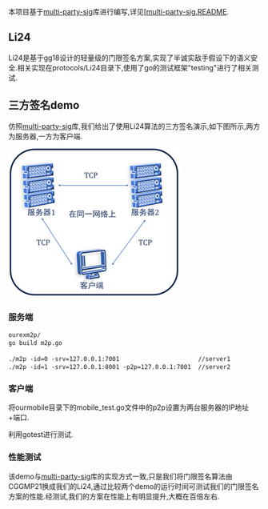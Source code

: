 本项目基于[multi-party-sig](https://github.com/easedot/multi-party-sig)库进行编写,详见[[multi-party-sig.README](easedot-multi-party-sig-README.md).



## Li24

Li24是基于gg18设计的轻量级的门限签名方案,实现了半诚实敌手假设下的语义安全.相关实现在protocols/Li24目录下,使用了go的测试框架"testing"进行了相关测试.



## 三方签名demo

仿照[multi-party-sig](https://github.com/easedot/multi-party-sig)库,我们给出了使用Li24算法的三方签名演示,如下图所示,两方为服务器,一方为客户端.

![](demo.png)



### 服务端

```
ourexm2p/
go build m2p.go

./m2p -id=0 -srv=127.0.0.1:7001                      //server1
./m2p -id=1 -srv=127.0.0.1:8001 -p2p=127.0.0.1:7001  //server2
```

### 客户端

将ourmobile目录下的mobile_test.go文件中的p2p设置为两台服务器的IP地址+端口.

利用gotest进行测试.



### 性能测试

该demo与[multi-party-sig](https://github.com/easedot/multi-party-sig)库的实现方式一致,只是我们将门限签名算法由CGGMP21换成我们的Li24,通过比较两个demo的运行时间可测试我们的门限签名方案的性能.经测试,我们的方案在性能上有明显提升,大概在百倍左右.
